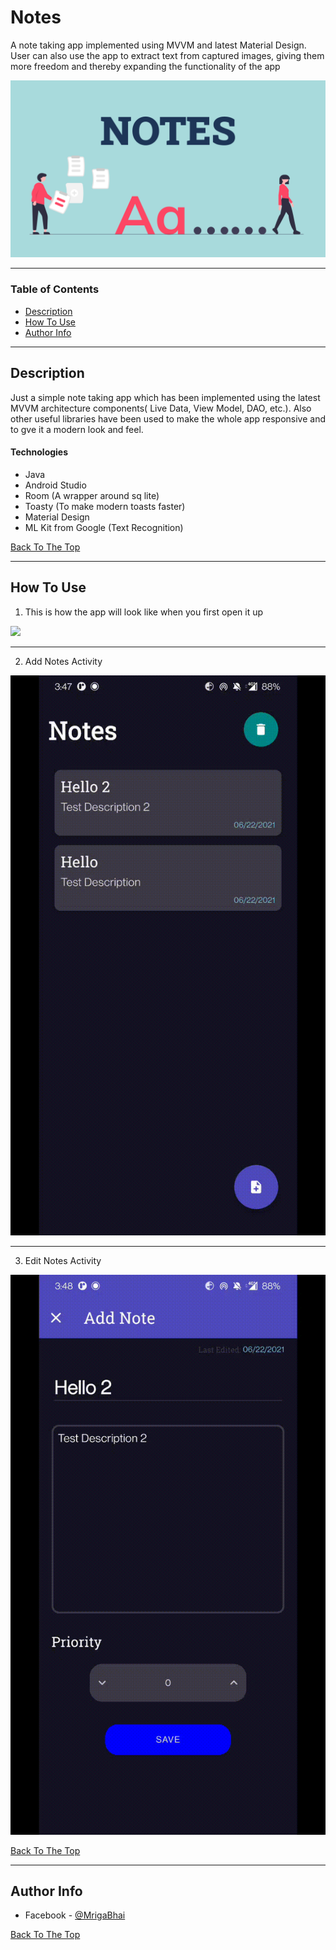 # Notes
A note taking app implemented using MVVM and latest Material Design. User can also use the app to extract text from captured images, giving them more freedom and thereby expanding the functionality of the app

![Project Image](https://github.com/glitch-droid/Notes/blob/master/app/src/main/res/raw/welcome_pic.png)


---

### Table of Contents

- [Description](#description)
- [How To Use](#how-to-use)
- [Author Info](#author-info)

---

## Description

Just a simple note taking app which has been implemented using the latest MVVM architecture components( Live Data, View Model, DAO, etc.). Also other useful libraries have been used to make the whole app responsive and to gve it a modern look and feel. 

#### Technologies

- Java
- Android Studio
- Room (A wrapper around sq lite)
- Toasty (To make modern toasts faster)
- Material Design
- ML Kit from Google (Text Recognition)

[Back To The Top](#read-me-template)

---

## How To Use

1.  This is how the app will look like when you first open it up


![](https://github.com/glitch-droid/Notes/blob/master/app/src/main/res/raw/open_scrn.png)

------

2.  Add Notes Activity


![](https://github.com/glitch-droid/Notes/blob/master/app/src/main/res/raw/add_note.gif)

------

3.  Edit Notes Activity


![](https://github.com/glitch-droid/Notes/blob/master/app/src/main/res/raw/edit_note.gif)


[Back To The Top](#read-me-template)

---

## Author Info

- Facebook - [@MrigaBhai](https://www.facebook.com/mriganka.bharali.547)

[Back To The Top](#read-me-template)
